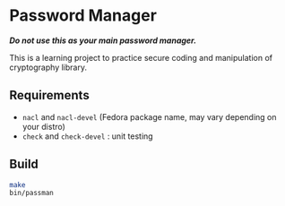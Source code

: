 Password Manager
================

___Do not use this as your main password manager.___

This is a learning project to practice secure coding and manipulation of
cryptography library.

## Requirements

- `nacl` and `nacl-devel` (Fedora package name, may vary depending on your
  distro)
- `check` and `check-devel` : unit testing

## Build

```bash
make
bin/passman
```
